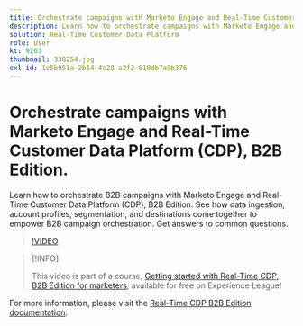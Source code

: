 ```yaml
---
title: Orchestrate campaigns with Marketo Engage and Real-Time Customer Data Platform, B2B Edition
description: Learn how to orchestrate campaigns with Marketo Engage and Real-Time Customer Data Platform (CDP), B2B Edition.
solution: Real-Time Customer Data Platform
role: User
kt: 9263
thumbnail: 338254.jpg
exl-id: 1e5b951a-2b14-4e28-a2f2-818db7a8b376
---
```

# Orchestrate campaigns with Marketo Engage and Real-Time Customer Data Platform (CDP), B2B Edition.

Learn how to orchestrate B2B campaigns with Marketo Engage and Real-Time Customer Data Platform (CDP), B2B Edition. See how data ingestion, account profiles, segmentation, and destinations come together to empower B2B campaign orchestration. Get answers to common questions.

>[!VIDEO](https://video.tv.adobe.com/v/338254?quality=12&learn=on)

>[!INFO]
>
> This video is part of a course, [Getting started with Real-Time CDP, B2B Edition for marketers](https://experienceleague.adobe.com/?recommended=ExperiencePlatform-U-1-2021.rtcdp.b2b), available for free on Experience League!

For  more information, please visit the [Real-Time CDP B2B Edition documentation](https://experienceleague.adobe.com/docs/experience-platform/rtcdp/b2b-overview.html).
